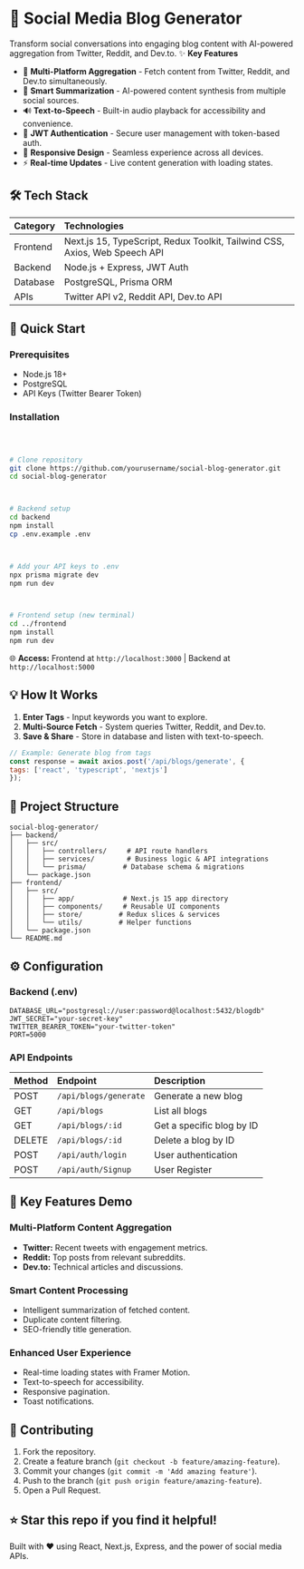 # 🚀 Social Media Blog Generator
Transform social conversations into engaging blog content with AI-powered aggregation from Twitter, Reddit, and Dev.to.
✨ **Key Features**

*   🔄 **Multi-Platform Aggregation** - Fetch content from Twitter, Reddit, and Dev.to simultaneously.
*   🎯 **Smart Summarization** - AI-powered content synthesis from multiple social sources.
*   🔊 **Text-to-Speech** - Built-in audio playback for accessibility and convenience.
*   🔐 **JWT Authentication** - Secure user management with token-based auth.
*   📱 **Responsive Design** - Seamless experience across all devices.
*   ⚡ **Real-time Updates** - Live content generation with loading states.



## 🛠️ Tech Stack
| Category   | Technologies                      |
| :--------- | :-------------------------------- |
| Frontend   | Next.js 15, TypeScript, Redux Toolkit, Tailwind CSS, Axios, Web Speech API  |
| Backend    | Node.js + Express, JWT Auth      |
| Database   | PostgreSQL, Prisma ORM            |
| APIs       | Twitter API v2, Reddit API, Dev.to API |



## 🚀 Quick Start



### Prerequisites
*   Node.js 18+
*   PostgreSQL
*   API Keys (Twitter Bearer Token)



### Installation
```bash



# Clone repository
git clone https://github.com/yourusername/social-blog-generator.git
cd social-blog-generator



# Backend setup
cd backend
npm install
cp .env.example .env



# Add your API keys to .env
npx prisma migrate dev
npm run dev



# Frontend setup (new terminal)
cd ../frontend
npm install
npm run dev
```

🌐 **Access:** Frontend at `http://localhost:3000` | Backend at `http://localhost:5000`



## 💡 How It Works
1.  **Enter Tags** - Input keywords you want to explore.
2.  **Multi-Source Fetch** - System queries Twitter, Reddit, and Dev.to.
3.  **Save & Share** - Store in database and listen with text-to-speech.

```javascript
// Example: Generate blog from tags
const response = await axios.post('/api/blogs/generate', {
tags: ['react', 'typescript', 'nextjs']
});
```



## 📁 Project Structure
```
social-blog-generator/
├── backend/
│   ├── src/
│   │   ├── controllers/     # API route handlers
│   │   ├── services/        # Business logic & API integrations
│   │   └── prisma/         # Database schema & migrations
│   └── package.json
├── frontend/
│   ├── src/
│   │   ├── app/            # Next.js 15 app directory
│   │   ├── components/     # Reusable UI components
│   │   ├── store/         # Redux slices & services
│   │   └── utils/         # Helper functions
│   └── package.json
└── README.md
```



## ⚙️ Configuration



### Backend (.env)
```env
DATABASE_URL="postgresql://user:password@localhost:5432/blogdb"
JWT_SECRET="your-secret-key"
TWITTER_BEARER_TOKEN="your-twitter-token"
PORT=5000
```



### API Endpoints
| Method | Endpoint             | Description                     |
| :----- | :------------------- | :------------------------------ |
| POST   | `/api/blogs/generate` | Generate a new blog             |
| GET    | `/api/blogs`         | List all blogs                  |
| GET    | `/api/blogs/:id`     | Get a specific blog by ID       |
| DELETE | `/api/blogs/:id`     | Delete a blog by ID            |
| POST   | `/api/auth/login`    | User authentication             |
| POST   | `/api/auth/Signup`    | User Register             |



## 🎨 Key Features Demo



### Multi-Platform Content Aggregation
*   **Twitter:** Recent tweets with engagement metrics.
*   **Reddit:** Top posts from relevant subreddits.
*   **Dev.to:** Technical articles and discussions.



### Smart Content Processing
*   Intelligent summarization of fetched content.
*   Duplicate content filtering.
*   SEO-friendly title generation.



### Enhanced User Experience
*   Real-time loading states with Framer Motion.
*   Text-to-speech for accessibility.
*   Responsive pagination.
*   Toast notifications.



## 🤝 Contributing
1.  Fork the repository.
2.  Create a feature branch (`git checkout -b feature/amazing-feature`).
3.  Commit your changes (`git commit -m 'Add amazing feature'`).
4.  Push to the branch (`git push origin feature/amazing-feature`).
5.  Open a Pull Request.



## ⭐ Star this repo if you find it helpful!
Built with ❤️ using React, Next.js, Express, and the power of social media APIs.